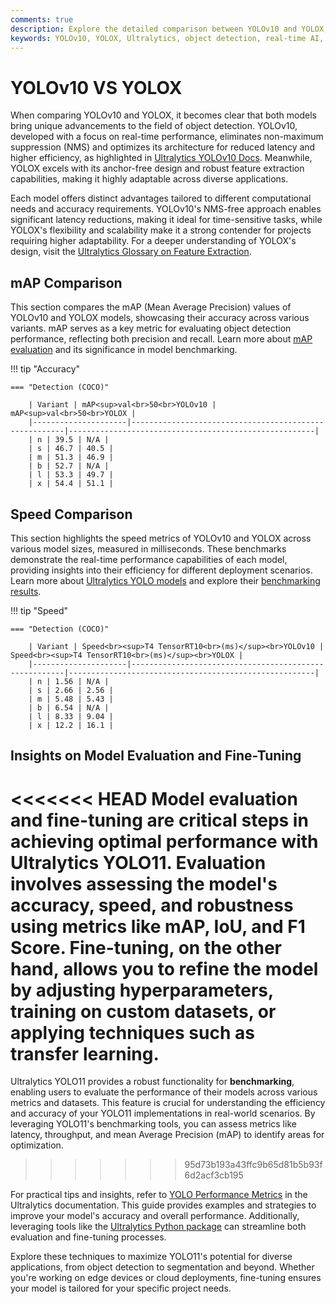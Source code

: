 ```yaml
---
comments: true
description: Explore the detailed comparison between YOLOv10 and YOLOX, two leading object detection models. Learn about their performance, efficiency, and suitability for real-time AI, edge AI, and computer vision applications, powered by Ultralytics innovations.
keywords: YOLOv10, YOLOX, Ultralytics, object detection, real-time AI, edge AI, computer vision
---
```


# YOLOv10 VS YOLOX

When comparing YOLOv10 and YOLOX, it becomes clear that both models bring unique advancements to the field of object detection. YOLOv10, developed with a focus on real-time performance, eliminates non-maximum suppression (NMS) and optimizes its architecture for reduced latency and higher efficiency, as highlighted in [Ultralytics YOLOv10 Docs](https://docs.ultralytics.com/models/yolov10/). Meanwhile, YOLOX excels with its anchor-free design and robust feature extraction capabilities, making it highly adaptable across diverse applications.

Each model offers distinct advantages tailored to different computational needs and accuracy requirements. YOLOv10's NMS-free approach enables significant latency reductions, making it ideal for time-sensitive tasks, while YOLOX's flexibility and scalability make it a strong contender for projects requiring higher adaptability. For a deeper understanding of YOLOX's design, visit the [Ultralytics Glossary on Feature Extraction](https://www.ultralytics.com/glossary/feature-extraction).

## mAP Comparison

This section compares the mAP (Mean Average Precision) values of YOLOv10 and YOLOX models, showcasing their accuracy across various variants. mAP serves as a key metric for evaluating object detection performance, reflecting both precision and recall. Learn more about [mAP evaluation](https://www.ultralytics.com/glossary/mean-average-precision-map) and its significance in model benchmarking.

!!! tip "Accuracy"

    === "Detection (COCO)"

    	| Variant | mAP<sup>val<br>50<br>YOLOv10 | mAP<sup>val<br>50<br>YOLOX |
    	|---------------------|-------------------------------------------------------|-------------------------------------------------------|
    	| n | 39.5 | N/A |
    	| s | 46.7 | 40.5 |
    	| m | 51.3 | 46.9 |
    	| b | 52.7 | N/A |
    	| l | 53.3 | 49.7 |
    	| x | 54.4 | 51.1 |

## Speed Comparison

This section highlights the speed metrics of YOLOv10 and YOLOX across various model sizes, measured in milliseconds. These benchmarks demonstrate the real-time performance capabilities of each model, providing insights into their efficiency for different deployment scenarios. Learn more about [Ultralytics YOLO models](https://docs.ultralytics.com/models/) and explore their [benchmarking results](https://docs.ultralytics.com/modes/benchmark/).

!!! tip "Speed"

    === "Detection (COCO)"

    	| Variant | Speed<br><sup>T4 TensorRT10<br>(ms)</sup><br>YOLOv10 | Speed<br><sup>T4 TensorRT10<br>(ms)</sup><br>YOLOX |
    	|---------------------|-------------------------------------------------------|-------------------------------------------------------|
    	| n | 1.56 | N/A |
    	| s | 2.66 | 2.56 |
    	| m | 5.48 | 5.43 |
    	| b | 6.54 | N/A |
    	| l | 8.33 | 9.04 |
    	| x | 12.2 | 16.1 |

## Insights on Model Evaluation and Fine-Tuning

<<<<<<< HEAD
Model evaluation and fine-tuning are critical steps in achieving optimal performance with Ultralytics YOLO11. Evaluation involves assessing the model's accuracy, speed, and robustness using metrics like mAP, IoU, and F1 Score. Fine-tuning, on the other hand, allows you to refine the model by adjusting hyperparameters, training on custom datasets, or applying techniques such as transfer learning.
=======
Ultralytics YOLO11 provides a robust functionality for **benchmarking**, enabling users to evaluate the performance of their models across various metrics and datasets. This feature is crucial for understanding the efficiency and accuracy of your YOLO11 implementations in real-world scenarios. By leveraging YOLO11's benchmarking tools, you can assess metrics like latency, throughput, and mean Average Precision (mAP) to identify areas for optimization.

> > > > > > > 95d73b193a43ffc9b65d81b5b93f6d2acf3cb195

For practical tips and insights, refer to [YOLO Performance Metrics](https://docs.ultralytics.com/guides/yolo-performance-metrics/) in the Ultralytics documentation. This guide provides examples and strategies to improve your model's accuracy and overall performance. Additionally, leveraging tools like the [Ultralytics Python package](https://pypi.org/project/ultralytics/) can streamline both evaluation and fine-tuning processes.

Explore these techniques to maximize YOLO11's potential for diverse applications, from object detection to segmentation and beyond. Whether you're working on edge devices or cloud deployments, fine-tuning ensures your model is tailored for your specific project needs.
